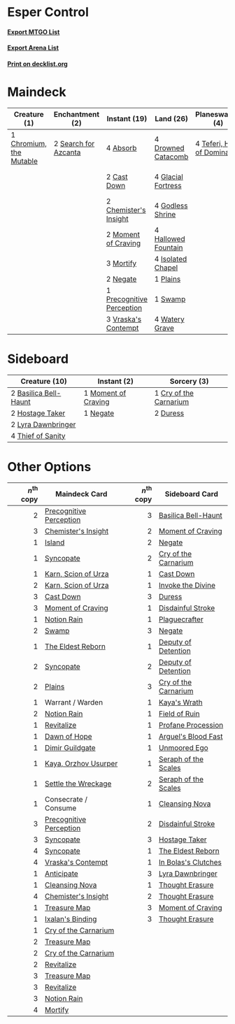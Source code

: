 # Esper Control

#### [Export MTGO List](../collection/Esper%20Control/Esper%20Control.txt)
#### [Export Arena List](../collection/Esper%20Control/Esper%20Control_arena.txt)
#### [Print on decklist.org](http://decklist.org/?deckmain=4%09Absorb%0A2%09Cast%20Down%0A2%09Chemister's%20Insight%0A1%09Chromium,%20the%20Mutable%0A4%09Drowned%20Catacomb%0A4%09Glacial%20Fortress%0A4%09Godless%20Shrine%0A4%09Hallowed%20Fountain%0A4%09Isolated%20Chapel%0A4%09Kaya's%20Wrath%0A2%09Moment%20of%20Craving%0A3%09Mortify%0A2%09Negate%0A1%09Plains%0A1%09Precognitive%20Perception%0A2%09Search%20for%20Azcanta%0A1%09Swamp%0A4%09Teferi,%20Hero%20of%20Dominaria%0A4%09Thought%20Erasure%0A3%09Vraska's%20Contempt%0A4%09Watery%20Grave&deckside=2%09Basilica%20Bell-Haunt%0A1%09Cry%20of%20the%20Carnarium%0A2%09Duress%0A2%09Hostage%20Taker%0A2%09Lyra%20Dawnbringer%0A1%09Moment%20of%20Craving%0A1%09Negate%0A4%09Thief%20of%20Sanity)
# Maindeck

|                                           Creature (1)                                           |                                        Enchantment (2)                                        |                                            Instant (19)                                            |                                          Land (26)                                          |                                           Planeswalker (4)                                           |                                        Sorcery (8)                                         |
|--------------------------------------------------------------------------------------------------|-----------------------------------------------------------------------------------------------|----------------------------------------------------------------------------------------------------|---------------------------------------------------------------------------------------------|------------------------------------------------------------------------------------------------------|--------------------------------------------------------------------------------------------|
|1 [Chromium, the Mutable](http://gatherer.wizards.com/Pages/Card/Details.aspx?multiverseid=447350)|2 [Search for Azcanta](http://gatherer.wizards.com/Pages/Card/Details.aspx?multiverseid=435226)|4 [Absorb](http://gatherer.wizards.com/Pages/Card/Details.aspx?multiverseid=23155)                  |4 [Drowned Catacomb](http://gatherer.wizards.com/Pages/Card/Details.aspx?multiverseid=430633)|4 [Teferi, Hero of Dominaria](http://gatherer.wizards.com/Pages/Card/Details.aspx?multiverseid=443095)|4 [Kaya's Wrath](http://gatherer.wizards.com/Pages/Card/Details.aspx?multiverseid=457331)   |
|                                                                                                  |                                                                                               |2 [Cast Down](http://gatherer.wizards.com/Pages/Card/Details.aspx?multiverseid=442969)              |4 [Glacial Fortress](http://gatherer.wizards.com/Pages/Card/Details.aspx?multiverseid=190562)|                                                                                                      |4 [Thought Erasure](http://gatherer.wizards.com/Pages/Card/Details.aspx?multiverseid=452956)|
|                                                                                                  |                                                                                               |2 [Chemister's Insight](http://gatherer.wizards.com/Pages/Card/Details.aspx?multiverseid=452782)    |4 [Godless Shrine](http://gatherer.wizards.com/Pages/Card/Details.aspx?multiverseid=405099)  |                                                                                                      |                                                                                            |
|                                                                                                  |                                                                                               |2 [Moment of Craving](http://gatherer.wizards.com/Pages/Card/Details.aspx?multiverseid=439736)      |4 [Hallowed Fountain](http://gatherer.wizards.com/Pages/Card/Details.aspx?multiverseid=97071)|                                                                                                      |                                                                                            |
|                                                                                                  |                                                                                               |3 [Mortify](http://gatherer.wizards.com/Pages/Card/Details.aspx?multiverseid=420829)                |4 [Isolated Chapel](http://gatherer.wizards.com/Pages/Card/Details.aspx?multiverseid=443129) |                                                                                                      |                                                                                            |
|                                                                                                  |                                                                                               |2 [Negate](http://gatherer.wizards.com/Pages/Card/Details.aspx?multiverseid=423707)                 |1 [Plains](http://gatherer.wizards.com/Pages/Card/Details.aspx?multiverseid=439856)          |                                                                                                      |                                                                                            |
|                                                                                                  |                                                                                               |1 [Precognitive Perception](http://gatherer.wizards.com/Pages/Card/Details.aspx?multiverseid=457189)|1 [Swamp](http://gatherer.wizards.com/Pages/Card/Details.aspx?multiverseid=439858)           |                                                                                                      |                                                                                            |
|                                                                                                  |                                                                                               |3 [Vraska's Contempt](http://gatherer.wizards.com/Pages/Card/Details.aspx?multiverseid=435283)      |4 [Watery Grave](http://gatherer.wizards.com/Pages/Card/Details.aspx?multiverseid=405114)    |                                                                                                      |                                                                                            |


# Sideboard

|                                         Creature (10)                                          |                                         Instant (2)                                          |                                           Sorcery (3)                                           |
|------------------------------------------------------------------------------------------------|----------------------------------------------------------------------------------------------|-------------------------------------------------------------------------------------------------|
|2 [Basilica Bell-Haunt](http://gatherer.wizards.com/Pages/Card/Details.aspx?multiverseid=457300)|1 [Moment of Craving](http://gatherer.wizards.com/Pages/Card/Details.aspx?multiverseid=439736)|1 [Cry of the Carnarium](http://gatherer.wizards.com/Pages/Card/Details.aspx?multiverseid=457214)|
|2 [Hostage Taker](http://gatherer.wizards.com/Pages/Card/Details.aspx?multiverseid=435379)      |1 [Negate](http://gatherer.wizards.com/Pages/Card/Details.aspx?multiverseid=423707)           |2 [Duress](http://gatherer.wizards.com/Pages/Card/Details.aspx?multiverseid=14557)               |
|2 [Lyra Dawnbringer](http://gatherer.wizards.com/Pages/Card/Details.aspx?multiverseid=442914)   |                                                                                              |                                                                                                 |
|4 [Thief of Sanity](http://gatherer.wizards.com/Pages/Card/Details.aspx?multiverseid=452955)    |                                                                                              |                                                                                                 |


# Other Options

|*n*<sup>th</sup> copy|                                          Maindeck Card                                           |*n*<sup>th</sup> copy|                                        Sideboard Card                                         |
|--------------------:|--------------------------------------------------------------------------------------------------|--------------------:|-----------------------------------------------------------------------------------------------|
|                    2|[Precognitive Perception](http://gatherer.wizards.com/Pages/Card/Details.aspx?multiverseid=457189)|                    3|[Basilica Bell-Haunt](http://gatherer.wizards.com/Pages/Card/Details.aspx?multiverseid=457300) |
|                    3|[Chemister's Insight](http://gatherer.wizards.com/Pages/Card/Details.aspx?multiverseid=452782)    |                    2|[Moment of Craving](http://gatherer.wizards.com/Pages/Card/Details.aspx?multiverseid=439736)   |
|                    1|[Island](http://gatherer.wizards.com/Pages/Card/Details.aspx?multiverseid=439857)                 |                    2|[Negate](http://gatherer.wizards.com/Pages/Card/Details.aspx?multiverseid=423707)              |
|                    1|[Syncopate](http://gatherer.wizards.com/Pages/Card/Details.aspx?multiverseid=442955)              |                    2|[Cry of the Carnarium](http://gatherer.wizards.com/Pages/Card/Details.aspx?multiverseid=457214)|
|                    1|[Karn, Scion of Urza](http://gatherer.wizards.com/Pages/Card/Details.aspx?multiverseid=442889)    |                    1|[Cast Down](http://gatherer.wizards.com/Pages/Card/Details.aspx?multiverseid=442969)           |
|                    2|[Karn, Scion of Urza](http://gatherer.wizards.com/Pages/Card/Details.aspx?multiverseid=442889)    |                    1|[Invoke the Divine](http://gatherer.wizards.com/Pages/Card/Details.aspx?multiverseid=442910)   |
|                    3|[Cast Down](http://gatherer.wizards.com/Pages/Card/Details.aspx?multiverseid=442969)              |                    3|[Duress](http://gatherer.wizards.com/Pages/Card/Details.aspx?multiverseid=14557)               |
|                    3|[Moment of Craving](http://gatherer.wizards.com/Pages/Card/Details.aspx?multiverseid=439736)      |                    1|[Disdainful Stroke](http://gatherer.wizards.com/Pages/Card/Details.aspx?multiverseid=420705)   |
|                    1|[Notion Rain](http://gatherer.wizards.com/Pages/Card/Details.aspx?multiverseid=452943)            |                    1|[Plaguecrafter](http://gatherer.wizards.com/Pages/Card/Details.aspx?multiverseid=452832)       |
|                    2|[Swamp](http://gatherer.wizards.com/Pages/Card/Details.aspx?multiverseid=439858)                  |                    3|[Negate](http://gatherer.wizards.com/Pages/Card/Details.aspx?multiverseid=423707)              |
|                    1|[The Eldest Reborn](http://gatherer.wizards.com/Pages/Card/Details.aspx?multiverseid=442978)      |                    1|[Deputy of Detention](http://gatherer.wizards.com/Pages/Card/Details.aspx?multiverseid=457309) |
|                    2|[Syncopate](http://gatherer.wizards.com/Pages/Card/Details.aspx?multiverseid=442955)              |                    2|[Deputy of Detention](http://gatherer.wizards.com/Pages/Card/Details.aspx?multiverseid=457309) |
|                    2|[Plains](http://gatherer.wizards.com/Pages/Card/Details.aspx?multiverseid=439856)                 |                    3|[Cry of the Carnarium](http://gatherer.wizards.com/Pages/Card/Details.aspx?multiverseid=457214)|
|                    1|Warrant / Warden                                                                                  |                    1|[Kaya's Wrath](http://gatherer.wizards.com/Pages/Card/Details.aspx?multiverseid=457331)        |
|                    2|[Notion Rain](http://gatherer.wizards.com/Pages/Card/Details.aspx?multiverseid=452943)            |                    1|[Field of Ruin](http://gatherer.wizards.com/Pages/Card/Details.aspx?multiverseid=435415)       |
|                    1|[Revitalize](http://gatherer.wizards.com/Pages/Card/Details.aspx?multiverseid=447171)             |                    1|[Profane Procession](http://gatherer.wizards.com/Pages/Card/Details.aspx?multiverseid=439826)  |
|                    1|[Dawn of Hope](http://gatherer.wizards.com/Pages/Card/Details.aspx?multiverseid=452758)           |                    1|[Arguel's Blood Fast](http://gatherer.wizards.com/Pages/Card/Details.aspx?multiverseid=439316) |
|                    1|[Dimir Guildgate](http://gatherer.wizards.com/Pages/Card/Details.aspx?multiverseid=376306)        |                    1|[Unmoored Ego](http://gatherer.wizards.com/Pages/Card/Details.aspx?multiverseid=452962)        |
|                    1|[Kaya, Orzhov Usurper](http://gatherer.wizards.com/Pages/Card/Details.aspx?multiverseid=457330)   |                    1|[Seraph of the Scales](http://gatherer.wizards.com/Pages/Card/Details.aspx?multiverseid=457349)|
|                    1|[Settle the Wreckage](http://gatherer.wizards.com/Pages/Card/Details.aspx?multiverseid=435186)    |                    2|[Seraph of the Scales](http://gatherer.wizards.com/Pages/Card/Details.aspx?multiverseid=457349)|
|                    1|Consecrate / Consume                                                                              |                    1|[Cleansing Nova](http://gatherer.wizards.com/Pages/Card/Details.aspx?multiverseid=447145)      |
|                    3|[Precognitive Perception](http://gatherer.wizards.com/Pages/Card/Details.aspx?multiverseid=457189)|                    2|[Disdainful Stroke](http://gatherer.wizards.com/Pages/Card/Details.aspx?multiverseid=420705)   |
|                    3|[Syncopate](http://gatherer.wizards.com/Pages/Card/Details.aspx?multiverseid=442955)              |                    3|[Hostage Taker](http://gatherer.wizards.com/Pages/Card/Details.aspx?multiverseid=435379)       |
|                    4|[Syncopate](http://gatherer.wizards.com/Pages/Card/Details.aspx?multiverseid=442955)              |                    1|[The Eldest Reborn](http://gatherer.wizards.com/Pages/Card/Details.aspx?multiverseid=442978)   |
|                    4|[Vraska's Contempt](http://gatherer.wizards.com/Pages/Card/Details.aspx?multiverseid=435283)      |                    1|[In Bolas's Clutches](http://gatherer.wizards.com/Pages/Card/Details.aspx?multiverseid=442942) |
|                    1|[Anticipate](http://gatherer.wizards.com/Pages/Card/Details.aspx?multiverseid=401813)             |                    3|[Lyra Dawnbringer](http://gatherer.wizards.com/Pages/Card/Details.aspx?multiverseid=442914)    |
|                    1|[Cleansing Nova](http://gatherer.wizards.com/Pages/Card/Details.aspx?multiverseid=447145)         |                    1|[Thought Erasure](http://gatherer.wizards.com/Pages/Card/Details.aspx?multiverseid=452956)     |
|                    4|[Chemister's Insight](http://gatherer.wizards.com/Pages/Card/Details.aspx?multiverseid=452782)    |                    2|[Thought Erasure](http://gatherer.wizards.com/Pages/Card/Details.aspx?multiverseid=452956)     |
|                    1|[Treasure Map](http://gatherer.wizards.com/Pages/Card/Details.aspx?multiverseid=435410)           |                    3|[Moment of Craving](http://gatherer.wizards.com/Pages/Card/Details.aspx?multiverseid=439736)   |
|                    1|[Ixalan's Binding](http://gatherer.wizards.com/Pages/Card/Details.aspx?multiverseid=435168)       |                    3|[Thought Erasure](http://gatherer.wizards.com/Pages/Card/Details.aspx?multiverseid=452956)     |
|                    1|[Cry of the Carnarium](http://gatherer.wizards.com/Pages/Card/Details.aspx?multiverseid=457214)   |                     |                                                                                               |
|                    2|[Treasure Map](http://gatherer.wizards.com/Pages/Card/Details.aspx?multiverseid=435410)           |                     |                                                                                               |
|                    2|[Cry of the Carnarium](http://gatherer.wizards.com/Pages/Card/Details.aspx?multiverseid=457214)   |                     |                                                                                               |
|                    2|[Revitalize](http://gatherer.wizards.com/Pages/Card/Details.aspx?multiverseid=447171)             |                     |                                                                                               |
|                    3|[Treasure Map](http://gatherer.wizards.com/Pages/Card/Details.aspx?multiverseid=435410)           |                     |                                                                                               |
|                    3|[Revitalize](http://gatherer.wizards.com/Pages/Card/Details.aspx?multiverseid=447171)             |                     |                                                                                               |
|                    3|[Notion Rain](http://gatherer.wizards.com/Pages/Card/Details.aspx?multiverseid=452943)            |                     |                                                                                               |
|                    4|[Mortify](http://gatherer.wizards.com/Pages/Card/Details.aspx?multiverseid=420829)                |                     |                                                                                               |

